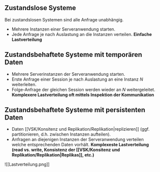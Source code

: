 ## Zustandslose Systeme
Bei zustandslosen Systemen sind alle Anfrage unabhängig.
- Mehrere Instanzen einer Serveranwendung starten.
- Jede Anfrage je nach Auslastung an die Instanzen verteilen.
**Einfache Lastverteilung**

## Zustandsbehaftete Systeme mit temporären Daten
- Mehrere Serverinstanzen der Serveranwendung starten.
- Erste Anfrage einer Session je nach Auslastung an eine Instanz $N$ weiterleiten.
- Folge-Anfrage der gleichen Session werden wieder an $N$ weitergeleitet.
**Komplexere Lastverteilung oft mittels Inspektion der Kommunikation**

## Zustandsbehaftete Systeme mit persistenten Daten
- Daten [[VSK/Konsitenz und Replikation/Replikation|replizieren]] (ggf. partitionieren, d.h. zwischen Instanzen aufteilen).
- Anfragen an diejenigen Instanzen der Serveranwendung verteilen welche entsprechenden Daten vorhält.
**Komplexeste Lastverteilung (read vs. write, Konsistenz der [[VSK/Konsitenz und Replikation/Replikation|Replikas]], etc.)**


![[Lastverteilung.png]]